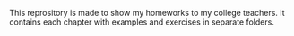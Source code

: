 This reprository is made to show my homeworks to my college teachers. It contains each chapter with examples and exercises in separate folders.
